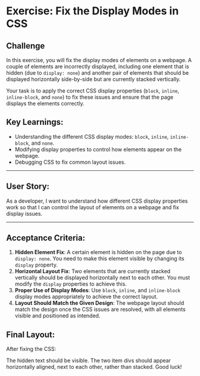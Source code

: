 # Exercise: Fix the Display Modes in CSS

## Challenge

In this exercise, you will fix the display modes of elements on a webpage. A couple of elements are incorrectly displayed, including one element that is hidden (due to `display: none`) and another pair of elements that should be displayed horizontally side-by-side but are currently stacked vertically.

Your task is to apply the correct CSS display properties (`block`, `inline`, `inline-block`, and `none`) to fix these issues and ensure that the page displays the elements correctly.

## Key Learnings:

- Understanding the different CSS display modes: `block`, `inline`, `inline-block`, and `none`.
- Modifying display properties to control how elements appear on the webpage.
- Debugging CSS to fix common layout issues.

---

## User Story:

As a developer, I want to understand how different CSS display properties work so that I can control the layout of elements on a webpage and fix display issues.

---

## Acceptance Criteria:

1. **Hidden Element Fix**: A certain element is hidden on the page due to `display: none`. You need to make this element visible by changing its `display` property.
2. **Horizontal Layout Fix**: Two elements that are currently stacked vertically should be displayed horizontally next to each other. You must modify the `display` properties to achieve this.
3. **Proper Use of Display Modes**: Use `block`, `inline`, and `inline-block` display modes appropriately to achieve the correct layout.
4. **Layout Should Match the Given Design**: The webpage layout should match the design once the CSS issues are resolved, with all elements visible and positioned as intended.

## Final Layout:

After fixing the CSS:

The hidden text should be visible.
The two item divs should appear horizontally aligned, next to each other, rather than stacked.
Good luck!